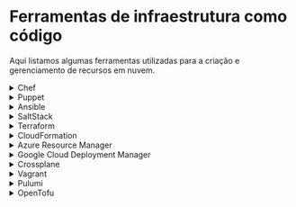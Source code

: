 
Ferramentas de infraestrutura como código
=====================

Aqui listamos algumas ferramentas utilizadas para a criação e gerenciamento de recursos em nuvem.

<details>
<summary>Chef</summary>

O **Chef** é uma ferramenta de gerenciamento de configuração com diversas integrações e algumas soluções para cenários específicos, tem ampla aplicação e dispõe de muitos recursos para implementaçoes de infraestrutura.

### Características:

*   Servers Pimary & Backup
*   Arquitetura Master-Agent
*   Integração com todos os produtos da Chef.io
*   Produtos podem ser utilizados sem a necessidade de toda a Stack
*   Possui ferramenta para Compliance-as-Code

### Quando e porque eu utilizaria o Chef?

O chef torna-se uma ferramenta poderosissima uma vez que ele possúi uma stack completa para gerenciamento de infraestrutura, automação de apps e dependências, compliance e segurança.

Todas as ferramentas da stack do Chef utilizam a linguagem Ruby DSL (Ruby Domain Specific Language) que tem uma curva de aprendizado bastante inclinada e é orientada a desenvolvedores.

A ferramenta [**Chef Inspec**](https://www.inspec.io) é a ferramenta do mercado que criou uma nova área chamada de **Compliance-as-Code** e criou uma iniciativa chamada [**dev-sec**](https://dev-sec.io) que é um framework de hardening criado para integrar **devops** com **security**.
</details>

<details>
<summary>Puppet</summary>


O **Puppet** é uma ferramenta de gerenciamento de configurações de sistemas Unix-like e Windows através de uma linguagem declarativa baseada em **Ruby.**

Características:
----------------

*   Servers Multi-Master
*   Arquitetura Agent to Master;
*   Suporta segregação de Ambientes (Prod/Homolog/Dev);
*   Comunicação segura SSL;
*   Idempotência;
*   Indisponibilidade do **Master** pode não impactar no funcionamento dos agents.

### Quando e porque eu utilizaria o Puppet?

O puppet é uma ferramenta sensacional para gerenciar um datacenter ou um parque de workstations, por possuir recursos como o **runinterval** em que a configuração é aplicada diversas vezes de acordo com a configuração de intervalo configurada e caso o Server esteja indisponível o agente não para de tentar aplicar a configuração do mesmo, uma vez que ele não precise receber algum arquivo do Server que esteja indisponível.

O Puppet trabalha com a arquitetura multi-master, onde todos os Servers instalados e configurados na rede trabalham em tempo integral, diferente de ferramentas como o Chef que utiliza Servers primários e backups.

Outra grande vantagem do puppet é que ele funciona em ambientes Unix e Microsoft nativamente através da instalação do Puppet Agent.

Podemos também expandir as funcionalidades através de recursos como o **Puppet DB** para coletar e inventariar as máquinas e o **Puppet Dashboard** ou o **Foreman** como ferramentas de dashboard para visualizar e verificar as configurações aplicadas no ambiente.
</details>

<details>
<summary>Ansible</summary>


O **Ansible** é uma ferramenta de automação criada para gerenciar múltiplas máquinas de uma única vez através de **playbooks** escritas no formato **YAML.**

### Características:

*   Arquitetura Master to Nodes;
*   Linguagem de Configuração Simples;
*   Não necessita de agents;
*   Simples de realizar manutenção;
*   Curva de aprendizado curta.

O Ansible é uma ferramenta muito poderosa, uma vez que ela necessita apenas de confiança **SSH** (seja por chave ou senha) e **Python**, o que a maioria das máquinas linux já possúi por padrão.


### Quando e porque eu utilizaria o Ansible?

Gosto muito de utilizar o ansible para algumas finalidades como parametrizar minha workstation, posso criar uma playbook que já instala e parametriza minha máquina por completa.

Um dos pontos mais positivos do ansible é sua curva de aprendizado, facilmente após estudar o ansible por cerca de 4 horas já é possível começar a utilizar ele em sua infraestrutura para pequenas tarefas e tomar proveito de todo o seu poder.

Não gosto de utilizar o ansible para garantir a configuração de um parque de máquinas, por exemplo, porque o ansible não garante (por si só) que a configuração estará ativa em todas as máquinas. Porém podemos utilizar ferramentas de Server como o **Ansible Tower** (ferramenta proprietária da Red Hat e paga) ou o **Ansible AWX** (projeto open source alternativo ao Tower) para potencializar sua utilização.

Outra maneira que eu gosto de utilizar o ansible é somado a outras ferramentas principalmente com o **Terraform** (ainda vamos falar sobre isto.

Através do **chocolatey** ou outro recurso é possível utilizar o ansible para parametrizar e gerenciar softwares em estações Windows.
</details>

<details>
<summary>SaltStack</summary>


O **SaltStack** é um software de gerenciamento de configuração open source baseado em Python. Ele permite execução remota, ideal para aplicação da abordagem de infraestrutura como código na implantação e gerenciamento de nuvem. 

### Características:

*   Sistema de integração nativa com outros frameworks
*   Controla o estado das configurações
*   Baseado em CLI
*   Escalabilidade e resistência.
*   Configurações de [**Salt Master**](https://docs.saltproject.io/en/latest/glossary.html#term-Master) e [**Salt Minion**](https://docs.saltproject.io/en/latest/glossary.html#term-Minion)

### Quando e porque eu utilizaria o SaltStack

O Salt é um framework de código aberto escrito em Python para configuração de equipamentos, portanto similar ao [**Ansible**](02-1-3%20Ansible.md). Ele é capaz de manter **_Nodes_** remotos em estados definidos. Por exemplo, pode garantir que pacotes específicos sejam instalados e que serviços específicos estejam em execução e também pode consultar e executar comandos em **_Nodes_** individuais ou usando um critério de seleção arbitrário.
</details>

<details>
<summary>Terraform</summary>


**Terraform** é uma ferramenta para construir, modificar e versionar infraestruturas criada para atuar  principalmente com as clouds como **Azure, Digital Ocean, AWS, GCP, Oracle Cloud, VMWare Cloud.** bem como outras diversas ferramentas _DevOps._

Caracteristicas:
----------------

*   É agnostica a clouds;
*   Linguagem Própria ( **HCL** - Hashicorp Configuration Language);
*   Executa o planejamento de execução antes da aplicação da configuração;
*   Interage com as Clouds mais utilizadas no mercado;
*   Integração com outras ferramentas de Infrastructure as code.

### Quando e porque eu utilizaria o Terraform?

O Terraform é uma ferramenta perfeita para gerenciar infraestrutura em clouds, existem diversos recursos e módulos para interagir com diversas clouds tornando ela uma ferramenta, como a própria hashicorp diz, **cloud-agnostic**, ou seja, independentemente de cloud se você conhece a o terraform, você consegue gerenciar sua cloud.

O maior poder do terraform é ele se integrar de maneira simples e fácil a ferramentas como Ansible e Puppet, bem como as ferramentas da própria [**Hashicorp**](https://www.hashicorp.com) como o [**Vault**](https://www.hashicorp.com/products/vault/) e o [**Packer**](https://packer.io/)**.** Com esta versatilidade podemos garantir nossa infraestrutura completa em uma cloud.
</details>

<details>
<summary>CloudFormation </summary>


O AWS **CloudFormation** é um serviço que fornece aos desenvolvedores e empresas uma forma fácil de criar um conjunto de recursos relacionados da AWS e de terceiros para provisioná-los e gerenciá-los de forma organizada e previsível.

### Características:

*   Arquivo de código declarativo JSON ou YAML
*   Implementa e gerencia o grupo de recursos da [**AWS**](https://docs.aws.amazon.com/AWSCloudFormation/latest/UserGuide/Welcome.html) e de terceiros agrupados em Pilhas.
*   Permite que o estado e as dependências dos recursos sejam gerenciados em conjunto.
*   Fornece um conjunto de scripts de inicialização de aplicações que permitem a instalação de pacotes, arquivos e serviços nas instâncias do EC2
*   Permite integração com outros frameworks, entre eles o **`Chef`**, **`Puppet`** e **`Terraform`**

### Quando e porque eu utilizaria o CloudFormation

O AWS **CloudFormation** é um mecanismo de provisionamento conveniente para uma grande variedade de recursos da AWS e de terceiros. Ele atende às necessidades de infraestrutura de muitos tipos diferentes de aplicações, como aplicações corporativas existentes, aplicações herdadas, aplicações criadas usando uma série de recursos da AWS e soluções baseadas em contêineres (incluindo as criadas usando o [**AWS Elastic Beanstalk**](https://aws.amazon.com/pt/elasticbeanstalk/)).
</details>

<details>
<summary>Azure Resource Manager </summary>


O Azure Resource Manager é o serviço de implantação e gestão do Azure. Fornece uma camada de gestão que lhe permite criar, actualizar, e eliminar recursos na sua conta Azure. Utiliza funcionalidades de gestão, como controle de acesso, bloqueios e etiquetas, para proteger e organizar os seus recursos após a implantação.

### Características:
*   possui templates otimizados para Azure
*   Integraçáo com o portal azure, clients REST ou SDKs 
*   Sintaxe declarativa

### Quando e porque eu utilizaria o Azure Resource Manager 
Como trata-se de uma soluçáo desenvolvida para rodar em uma plataforma única, assim como o **`CloudFormation`** seu uso é restrito. Utilizaria por questões de performance e velocidade de implementação em um provedor específico, desde que estivesse certo de que não haveria necessidade de reaizar uma migração de plataforma.
</details>

<details>
<summary>Google Cloud Deployment Manager</summary>
-------------------------------

O Google Cloud Deployment Manager é um serviço de implementação de infra-estruturas que automatiza a criação e gestão dos recursos do Google Cloud. Escreve modelos e repositórios de configuração flexíveis e utiliza-os para criar implementações que têm uma variedade de serviços Google Cloud, tais como Cloud Storage, Compute Engine, e Cloud SQL, configurados para trabalharem em conjunto. Uma configuração descreve todos os recursos que se pretende para uma única implementação


### Características:
*   configurações escritas no formato YAML
*   Possui templates otimizados para Google Cloud
*   Possibilidade de uso de imagens de outros projetos
*   Possui política de cotas para uso de alguns recursos

### Quando e porque eu utilizaria o Google Cloud Deployment Manager 
É mais uma soluçáo desenvolvida para um fornecedor de serviços cloud específico, assim como o **`CloudFormation`** seu uso é restrito. Possui a vantagem de ter configurações no formato YAML o que poderia facilitar a migração dos templates para uma outra ferramente ou plataforma, mesmo assim, sua utilização seria recomendada em cenários onde não se prevê alguma tipo de migração.
</details>

<details>
<summary>Crossplane</summary>


Crossplane é um projecto de código aberto, CNCF construído sobre a fundação da Kubernetes para orquestrar qualquer coisa. Encapsular políticas, permissões e outros _guardrails_ utilizando uma API personalizada para permitir aos seus clientes o auto-serviço sem necessidade de se tornarem especialistas em infra-estruturas.


### Características:
*   possui diversas extenções para Kubernetes
*   Possui uma API bem completa integrando múltiplos provedores de serviços Coud
*   Seu Resource Model padroniza as interações entre o Kubernetes e seu provedor


### Quando e porque eu utilizaria o Crossplane
Com o Crossplane não há necessidade de escrever código: podemos construir um plano de controlo sem escrever código de sistemas distribuídos complicados. É declarativo, e pode definir, compor, e oferecer as suas próprias abstracções de API de infra-estrutura em cima de primitivos serviços de nuvem. Isto torna-a altamente configurável.
</details>

<details>
<summary>Vagrant</summary>


Vagrant é uma ferramenta para a construção de ambientes de desenvolvimento completos. Com um fluxo de trabalho fácil de usar e foco na automatização, Vagrant reduz o tempo de configuração do ambiente de desenvolvimento, aumenta a paridade desenvolvimento/produção, e faz do "funciona na minha máquina" uma relíquia do passado.


### Características:
*   Faciita o set up de uma VM e pode salvar as configurações na própria imagem
*   Permite compartilhamento de configurações entre Maquinas Virtuais
*   Trabalha com outras ferramentas como VirtualBox, alguma ferramenta de IAC ou qualquer provedor de Cloud


### Quando e porque eu utilizaria o Vagrant
O Vagrant proporciona ambientes de trabalho fáceis de configurar, reproduzíveis e portáteis, construídos sobre tecnologia padrão da indústria e controlados por um único fluxo de trabalho consistente para ajudar a maximizar a produtividade e flexibilidade de si e da sua equipa. Se for um programador, a Vagrant isolará as dependências e a sua configuração num único ambiente descartável e consistente, sem sacrificar nenhuma das ferramentas com que está habituado a trabalhar (editores, navegadores, depuradores, etc.).
</details>

<details>
<summary>Pulumi</summary>


Pulumi é uma infra-estrutura open source, e funciona melhor com o Serviço Pulumi para tornar a gestão da infra-estrutura segura, confiável, e sem complicações.Pulumi ajuda os programadores e as equipes de infra-estruturas a colaborar e a gerenciar a complexidade da nuvem.
O Pulumi usa Pacotes para fornecer os blocos de construção para implantar facilmente infra-estruturas com TypeScript/JavaScript, Python, Go, e C#. Fornece recursos de cloud superiores e fornecedores de SaaS para construir infra-estruturas  que satisfaçam as suas necessidades. Para arquiteturas populares como Kubernetes ou serverless.


### Características:
*   Utiliza linguagens de programação comuns
*   Amplo Ecossistema de Desenvolvimento
*   Experiência de Desenvolvimento de Aplicações Modernas
*   Ambiente Unificado da Aplicação e da Pipeline


### Quando e porque eu utilizaria o Pulumi
Em empresas que não possuem uma grande variedade de especialistas o Pulumi pode ser a solução ideal. Partindo do ponto em que os próprios desenvolvedores podem codificar a infra-estrutura para suas aplicações na mesma linguagem em que estão desenvolvendo temos um ganho de produtividade e uma curva de aprendizado baixa.
</details>

<details>
<summary>OpenTofu</summary>


OpenTofu é uma iniciatitiva da [Linux Foundation](https://www.linuxfoundation.org/) a partir de um fork do repositório do terraform da versão 1.16, ou seja, o OpenTofu nasce já na mesma versão e totalmente compatível com o Terraform.
Mas qual o motivo para o nascimento desta iniciativa? Você pode ter todos os detalhes no [manifesto](https://opentofu.org/manifesto/) do projeto, mas basicamente, há uma desconfiança da comunidade [open source](https://www.redhat.com/en/topics/open-source/what-is-open-source-software) a partir da alteração da licença de distribuição do terraform por parte da empresa mantenedora, a [Hashcorp](https://www.hashicorp.com/), que a partir de Agosto de 2023 passou a distribuir todas as suas soluções sob um contrato baseado na [BSL](https://en.wikipedia.org/wiki/Business_Source_License) *Business Source License* em substituição a [MPL](https://www.mozilla.org/en-US/MPL/) *Mozilla Source License*. 
A partir dessa divisão, os projetos devem seguir caminhos independentes, a comunidade Linux será responsável pelas evoluções do OpenToFu atendendo aos interesses da própria comunidade e de desenvolvedores e promete garantir que teremos uma ferramenta tão robusta quanto o Terraform sob um licença de uso público, alinhada com o conceito de software *open source*.

### Características:
*   É agnostica a clouds;
*   Linguagem de código aberto mantida pela comunidade;
*   Executa o planejamento de execução antes da aplicação da configuração;
*   Interage com as Clouds mais utilizadas no mercado;
*   Integração com outras ferramentas de Infrastructure as code.
*   Possui seu proprio repositório de módulos (Registry)

### Quando e porque eu utilizaria o Opentofu
Como o OpenTofu foi concebido a partir do conceito do **`Terraform`** suas recomendações são, basicamente, as mesmas. Como trata-se de um projeto recente, suas evoluções poderão sugerir aplicações diferentes de seu "projeto pai", a conferir.
</details>